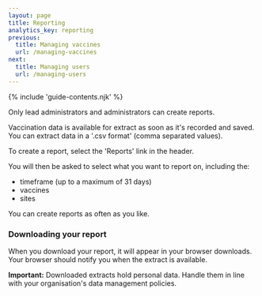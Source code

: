 ```yaml
---
layout: page
title: Reporting
analytics_key: reporting
previous:
  title: Managing vaccines
  url: /managing-vaccines
next:
  title: Managing users
  url: /managing-users
---
```


{% include 'guide-contents.njk' %}

Only lead administrators and administrators can create reports.

Vaccination data is available for extract as soon as it's recorded and saved. You can extract data in a '.csv format' (comma separated values). 

To create a report, select the 'Reports' link in the header. 

You will then be asked to select what you want to report on, including the:

* timeframe (up to a maximum of 31 days) 
* vaccines 
* sites 

You can create reports as often as you like.

### Downloading your report

When you download your report, it will appear in your browser downloads. Your browser should notify you when the extract is available.

**Important:** Downloaded extracts hold personal data. Handle them in line with your organisation's data management policies.
